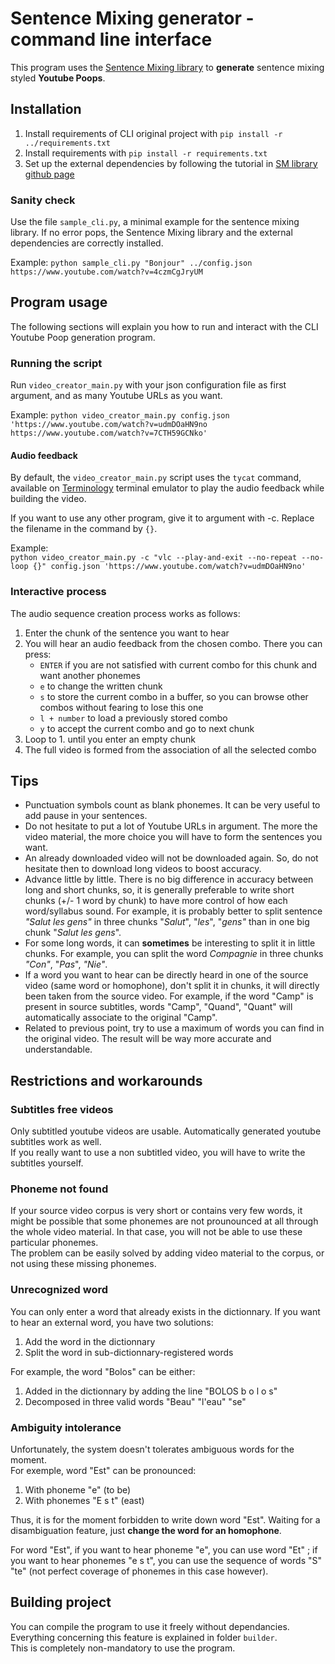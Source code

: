 # Sentence Mixing generator - command line interface

This program uses the [Sentence Mixing library](http://github.com/pop123123123/sentence-mixing) to **generate** sentence mixing styled **Youtube Poops**.

## Installation

1. Install requirements of CLI original project with ```pip install -r ../requirements.txt```
2. Install requirements with ```pip install -r requirements.txt```
3. Set up the external dependencies by following the tutorial in [SM library github page](https://github.com/pop123123123/sentence-mixing)

### Sanity check

Use the file ```sample_cli.py```,  a minimal example for the sentence mixing library.
If no error pops, the Sentence Mixing library and the external dependencies are correctly installed.

Example:
```python sample_cli.py "Bonjour" ../config.json https://www.youtube.com/watch?v=4czmCgJryUM```

## Program usage

The following sections will explain you how to run and interact with the CLI Youtube Poop generation program.

### Running the script

Run ```video_creator_main.py``` with your json configuration file as first argument, and as many Youtube URLs as you want.

Example:
```python video_creator_main.py config.json 'https://www.youtube.com/watch?v=udmDOaHN9no https://www.youtube.com/watch?v=7CTH59GCNko'```

#### Audio feedback

By default, the ```video_creator_main.py``` script uses the ```tycat``` command, available on [Terminology](https://github.com/borisfaure/terminology) terminal emulator to play the audio feedback while building the video.

If you want to use any other program, give it to argument with -c. Replace the filename in the command by ```{}```.

Example:  
```python video_creator_main.py -c "vlc --play-and-exit --no-repeat --no-loop {}" config.json 'https://www.youtube.com/watch?v=udmDOaHN9no'```

### Interactive process

The audio sequence creation process works as follows:
1. Enter the chunk of the sentence you want to hear
2. You will hear an audio feedback from the chosen combo. There you can press:
	* ```ENTER``` if you are not satisfied with current combo for this chunk and want another phonemes
	* ```e``` to change the written chunk
	* ```s``` to store the current combo in a buffer, so you can browse other combos without fearing to lose this one
	* ```l + number``` to load a previously stored combo
	* ```y``` to accept the current combo and go to next chunk
3. Loop to 1. until you enter an empty chunk
4. The full video is formed from the association of all the selected combo

## Tips

* Punctuation symbols count as blank phonemes. It can be very useful to add pause in your sentences.
* Do not hesitate to put a lot of Youtube URLs in argument. The more the video material, the more choice you will have to form the sentences you want.
* An already downloaded video will not be downloaded again. So, do not hesitate then to download long videos to boost accuracy.
* Advance little by little. There is no big difference in accuracy between long and short chunks, so, it is generally preferable to write short chunks (+/- 1 word by chunk) to have more control of how each word/syllabus sound. For example, it is probably better to split sentence *"Salut les gens"* in three chunks "*Salut*", "*les*", "*gens"* than in one big chunk "*Salut les gens*".
* For some long words, it can **sometimes** be interesting to split it in little chunks. For example, you can split the word *Compagnie* in three chunks *"Con"*, "*Pas*", *"Nie"*.
* If a word you want to hear can be directly heard in one of the source video (same word or homophone), don't split it in chunks, it will directly been taken from the source video. For example, if the word "Camp" is present in source subtitles, words "Camp", "Quand", "Quant" will automatically associate to the original "Camp".
* Related to previous point, try to use a maximum of words you can find in the original video. The result will be way more accurate and understandable.

## Restrictions and workarounds

### Subtitles free videos

Only subtitled youtube videos are usable. Automatically generated youtube subtitles work as well.  
If you really want to use a non subtitled video, you will have to write the subtitles yourself.

### Phoneme not found

If your source video corpus is very short or contains very few words, it might be possible that some phonemes are not prounounced at all through the whole video material.
In that case, you will not be able to use these particular phonemes.  
The problem can be easily solved by adding video material to the corpus, or not using these missing phonemes.

### Unrecognized word

You can only enter a word that already exists in the dictionnary. If you want to hear an external word, you have two solutions:
1. Add the word in the dictionnary
2. Split the word in sub-dictionnary-registered words  

For example, the word "Bolos" can be either:  
1. Added in the dictionnary by adding the line "BOLOS b o l o s"
2. Decomposed in three valid words "Beau" "l'eau" "se"

### Ambiguity intolerance

Unfortunately, the system doesn't tolerates ambiguous words for the moment.  
For exemple, word "Est" can be pronounced:
1. With phoneme "e" (to be)
2. With phonemes "E s t" (east)

Thus, it is for the moment forbidden to write down word "Est". Waiting for a disambiguation feature, just **change the word for an homophone**.

For word "Est", if you want to hear phoneme "e", you can use word "Et" ; if you want to hear phonemes "e s t", you can use the sequence of words "S" "te" (not perfect coverage of phonemes in this case however).

## Building project

You can compile the program to use it freely without dependancies. Everything concerning this feature is explained in folder ```builder```.  
This is completely non-mandatory to use the program.
